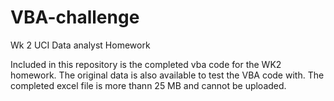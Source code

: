 # VBA-challenge
Wk 2 UCI Data analyst Homework

Included in this repository is the completed vba code for the WK2 homework.
The original data is also available to test the VBA code with.
The completed excel file is more thann 25 MB and cannot be uploaded.
